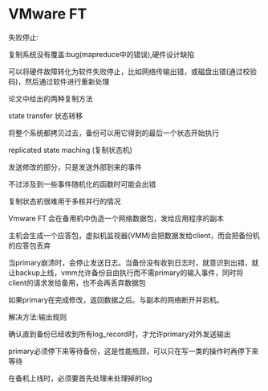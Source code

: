 # VMware FT

失败停止:

复制系统没有覆盖:bug(mapreduce中的错误),硬件设计缺陷

可以将硬件故障转化为软件失败停止，比如网络传输出错，或磁盘出错(通过校验码)，然后通过软件进行重新处理

论文中给出的两种复制方法

state transfer 状态转移

将整个系统都拷贝过去，备份可以用它得到的最后一个状态开始执行



replicated state maching  (复制状态机)

发送修改的部分，只是发送外部到来的事件

不过涉及到一些事件随机化的函数时可能会出错

复制状态机很难用于多核并行的情况



Vmware FT 会在备用机中伪造一个网络数据包，发给应用程序的副本

主机会生成一个应答包，虚拟机监视器(VMM)会把数据发给client，而会把备份机的应答包丢弃

当primary崩溃时，会停止发送日志。当备份没有收到日志时，就意识到出错，就让backup上线，vmm允许备份自由执行而不需primary的输入事件，同时将client的请求发给备用，也不会再丢弃数据包

如果primary在完成修改，返回数据之后。与副本的网络断开并宕机。

解决方法:输出规则

确认直到备份已经收到所有log_record时，才允许primary对外发送输出

primary必须停下来等待备份，这是性能瓶颈，可以只在写一类的操作时再停下来等待

在备机上线时，必须要首先处理未处理掉的log

